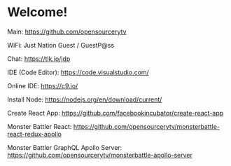 # Welcome!

Main:
https://github.com/opensourcerytv

WiFi:
Just Nation Guest / GuestP@ss

Chat:
https://tlk.io/jdp

IDE (Code Editor):
https://code.visualstudio.com/

Online IDE:
https://c9.io/

Install Node:
https://nodejs.org/en/download/current/

Create React App:
https://github.com/facebookincubator/create-react-app

Monster Battler React:
https://github.com/opensourcerytv/monsterbattle-react-redux-apollo

Monster Battler GraphQL Apollo Server:
https://github.com/opensourcerytv/monsterbattle-apollo-server
